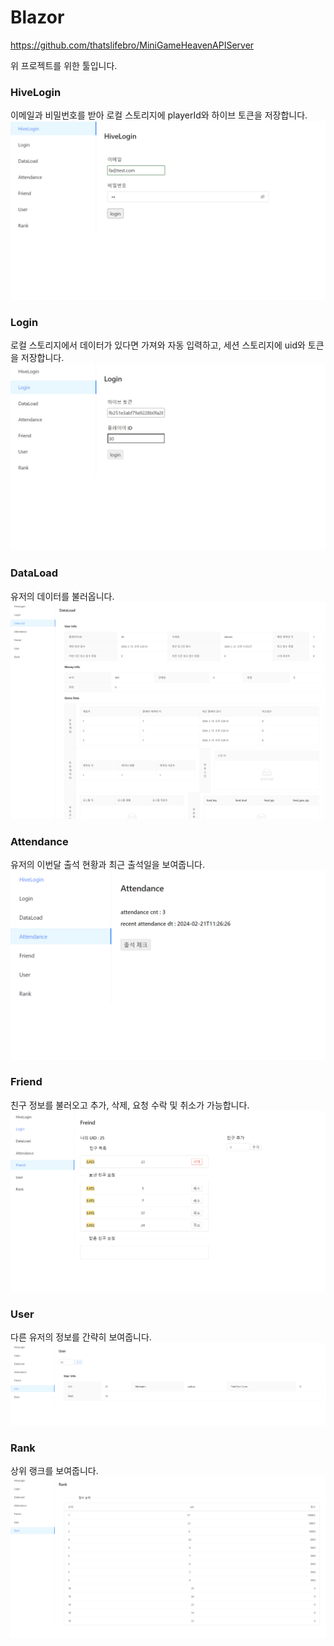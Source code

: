 # Blazor

https://github.com/thatslifebro/MiniGameHeavenAPIServer

위 프로젝트를 위한 툴입니다.

### HiveLogin

이메일과 비밀번호를 받아 로컬 스토리지에 playerId와 하이브 토큰을 저장합니다.
![hivelogin](img/hivelogin.PNG)

### Login

로컬 스토리지에서 데이터가 있다면 가져와 자동 입력하고, 세션 스토리지에 uid와 토큰을 저장합니다.
![login](img/login.PNG)

### DataLoad

유저의 데이터를 불러옵니다.
![dataload](img/Dataload.PNG)

### Attendance

유저의 이번달 출석 현황과 최근 출석일을 보여줍니다.
![attendance](img/attendance.PNG)

### Friend

친구 정보를 불러오고 추가, 삭제, 요청 수락 및 취소가 가능합니다.
![friend](/img/friend.PNG)

### User

다른 유저의 정보를 간략히 보여줍니다.
![user](img/user.PNG)

### Rank

상위 랭크를 보여줍니다.
![rank](img/rank.PNG)
